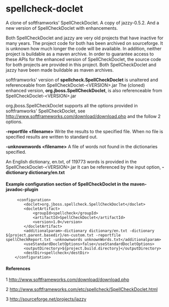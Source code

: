 # spellcheck-doclet
A clone of softframworks' SpellCheckDoclet. A copy of jazzy-0.5.2.  And a new version of 
SpellCheckDoclet with enhancements.

Both SpellCheckDoclet and jazzy are very old projects that have inactive for many years.
The project code for both has been archived on sourceforge.  It is unknown how much longer the 
code will be available.  In addition, neither project is buildable as a maven archive.  In order
to guarantee access to these APIs for the enhanced version of SpellCheckDoclet, the source code 
for both projects are provided in this project.  Both SpellCheckDoclet and jazzy have been made
buildable as maven archives.

softframworks' version of **spellcheck.SpellCheckDoclet** is unaltered and referenceable from SpellCheckDoclet-\<VERSION\>.jar
The (cloned) enhanced version, **org.jboss.SpellCheckDoclet**, is also referenceable from SpellCheckDoclet-\<VERSION\>.jar
 
 
org.jboss.SpellCheckDoclet supports all the options provided in softframworks' SpellCheckDoclet, see 
http://www.softframeworks.com/download/download.php and the follow 2 options.
 
   **-reportfile \<filename\>**    Write the results to the specified file.  When no file is specified results are written to standard out.
                            
   **-unknownwords \<filename\>**  A file of words not found in the dictionaries specified.
 
   An English dictionary, en.txt, of 119773 words is provided in the SpellCheckDoclet-\<VERSION\>.jar  It can be referenced by the input option, **-dictionary dictionary/en.txt**
 
 
 
#### Example configuration section of SpellCheckDoclet in the maven-javadoc-plugin
```
     <configuration>
        <doclet>org.jboss.spellcheck.SpellCheckDoclet</doclet>
        <docletArtifact>
            <groupId>spellcheck</groupId>
            <artifactId>SpellCheckDoclet</artifactId>
            <version>1.0</version>
        </docletArtifact> 
        <additionalparam>-dictionary dictionary/en.txt -dictionary ${project.parent.basedir}/en-custom.txt -reportfile spellCheckReport.txt -unknownwords unknownWords.txt</additionalparam>             
        <useStandardDocletOptions>false</useStandardDocletOptions>
        <outputDirectory>${project.build.directory}</outputDirectory>
        <destDir>spellcheck</destDir>
    </configuration>
```              
 
 
#### References
 1 http://www.softframeworks.com/download/download.php 
 
 2 http://www.softframeworks.com/etc/spellcheck/SpellCheckDoclet.html 
   
 3 http://sourceforge.net/projects/jazzy
    
